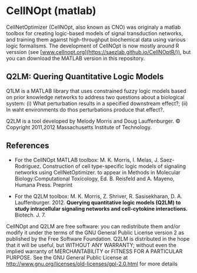 # CellNOpt (matlab)

CellNetOptimizer (CellNOpt, also known as CNO) was originaly a matlab toolbox for creating logic-based models of signal transduction networks, and training them against high-throughput biochemical data using various logic formalisms. The development of CellNOpt is now mostly around R verssion (see [www.cellnopt.org](https://saezlab.github.io/CellNOptR/)), but you can download the MATLAB version in this repository.

## Q2LM: Quering Quantitative Logic Models
Q1LM is a MATLAB library that uses constrained fuzzy logic models based on prior knowledge networks to address two questions about a biological system: (i) What perturbation results in a specified downstream effect?; (ii) In waht environments do thos perturbations produce that effect?.

Q2LM is a tool developed by Melody Morris and Doug Lauffenburger. © Copyright 2011,2012 Massachusetts Institute of Technology.

## References
- For the CellNOpt MATLAB toolbox:
M. K. Morris, I. Melas, J. Saez-Rodriguez. Construction of cell type-specific logic models of signaling networks using CellNetOptimizer. to appear in Methods in Molecular Biology:Computational Toxicology, Ed. B. Reisfeld and A. Mayeno, Humana Press. Preprint

- For the Q2LM toolbox:
M. K. Morris, Z. Shriver, R. Sasisekharan, D. A. Lauffenburger. 2012. **Querying quantitative logic models (Q2LM) to study intracellular signaling networks and cell-cytokine interactions.** Biotech. J. 7.


CellNOpt and Q2LM are free software: you can redistribute them and/or modify it under the terms of the GNU General Public License version 2 as published by the Free Software Foundation. Q2LM is distributed in the hope that it will be useful, but WITHOUT ANY WARRANTY; without even the implied warranty of MERCHANTABILITY or FITNESS FOR A PARTICULAR PURPOSE. See the GNU General Public License at http://www.gnu.org/licenses/old-licenses/gpl-2.0.html for more details
